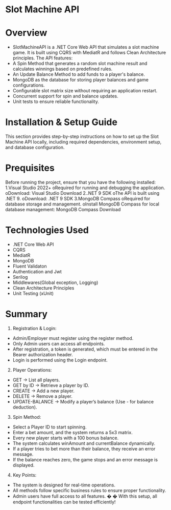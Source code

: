 # Slot Machine API 

# Overview

- SlotMachineAPI is a .NET Core Web API that simulates a slot machine game. It is built using CQRS with MediatR and follows Clean Architecture principles. The API features:
- A Spin Method that generates a random slot machine result and calculates winnings based on predefined rules.
- An Update Balance Method to add funds to a player's balance.
- MongoDB as the database for storing player balances and game configurations.
- Configurable slot matrix size without requiring an application restart.
- Concurrent support for spin and balance updates.
- Unit tests to ensure reliable functionality.

#  Installation & Setup Guide
This section provides step-by-step instructions on how to set up the Slot Machine API locally, including required dependencies, environment setup, and database configuration.
# Prequisites
Before running the project, ensure that you have the following installed:
1.Visual Studio 2022+
oRequired for running and debugging the application.
oDownload: Visual Studio Download
2..NET 9 SDK
oThe API is built using .NET 9.
oDownload: .NET 9 SDK
3.MongoDB Compass 
oRequired for database storage and management.
oInstall MongoDB Compass for local database management:
MongoDB Compass Download


# Technologies Used

- .NET Core Web API
- CQRS 
- MediatR
- MongoDB
- Fluent Validaton
- Authentication and Jwt
- Serilog
- Middlewares(Global exception, Logging)
- Clean Architecture Principles
- Unit Testing (xUnit)

# Summary 
1. Registration & Login: 
- Admin/Employer must register using the register method. 
- Only Admin users can access all endpoints. 
- After registration, a token is generated, which must be entered in the 
Bearer authorization header. 
- Login is performed using the Login endpoint.

2. Player Operations: 
- GET → List all players. 
- GET by ID → Retrieve a player by ID. 
- CREATE → Add a new player. 
- DELETE → Remove a player. 
- UPDATE-BALANCE → Modify a player’s balance (Use - for balance 
deduction). 

3. Spin Method: 
- Select a Player ID to start spinning. 
- Enter a bet amount, and the system returns a 5x3 matrix. 
- Every new player starts with a 100 bonus balance. 
- The system calculates winAmount and currentBalance dynamically. 
- If a player tries to bet more than their balance, they receive an error 
message. 
- If the balance reaches zero, the game stops and an error message is 
displayed. 

4. Key Points: 
- The system is designed for real-time operations. 
- All methods follow specific business rules to ensure proper functionality. 
- Admin users have full access to all features. 
�
� With this setup, all endpoint functionalities can be tested efficiently!



